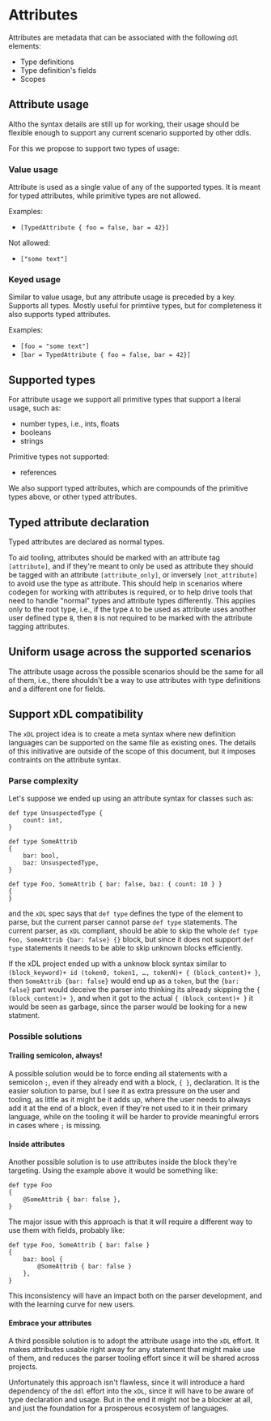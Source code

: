 # Attributes

Attributes are metadata that can be associated with the following `ddl` elements:
- Type definitions
- Type definition's fields
- Scopes

## Attribute usage

Altho the syntax details are still up for working, their usage should be flexible enough to support any current scenario supported by other ddls.

For this we propose to support two types of usage:

### Value usage

Attribute is used as a single value of any of the supported types. It is meant for typed attributes, while primitive types are not allowed.

Examples:
- `[TypedAttribute { foo = false, bar = 42}]`

Not allowed:
- `["some text"]`

### Keyed usage

Similar to value usage, but any attribute usage is preceded by a key. Supports all types. Mostly useful for primtiive types, but for completeness it also supports typed attributes.

Examples:

- `[foo = "some text"]`
- `[bar = TypedAttribute { foo = false, bar = 42}]`


## Supported types

For attribute usage we support all primitive types that support a literal usage, such as:
- number types, i.e., ints, floats
- booleans
- strings

Primitive types not supported:
- references

We also support typed attributes, which are compounds of the primitive types above, or other typed attributes.


## Typed attribute declaration

Typed attributes are declared as normal types.

To aid tooling, attributes should be marked with an attribute tag `[attribute]`, and if they're meant to only be used as attribute they should be tagged with an attribute `[attribute_only]`, or inversely `[not_attribute]` to avoid use the type as attribute.
This should help in scenarios where codegen for working with attributes is required, or to help drive tools that need to handle "normal" types and attribute types differently.
This applies only to the root type, i.e., if the type `A` to be used as attribute uses another user defined type `B`, then `B` is not required to be marked with the attribute tagging attributes.


## Uniform usage across the supported scenarios

The attribute usage across the possible scenarios should be the same for all of them, i.e., there shouldn't be a way to use attributes with type definitions and a different one for fields.

## Support xDL compatibility

The `xDL` project idea is to create a meta syntax where new definition languages can be supported on the same file as existing ones.
The details of this initivative are outside of the scope of this document, but it imposes contraints on the attribute syntax.

### Parse complexity
Let's suppose we ended up using an attribute syntax for classes such as:
```
def type UnsuspectedType {
    count: int,
}

def type SomeAttrib
{
    bar: bool,
    baz: UnsuspectedType,
}

def type Foo, SomeAttrib { bar: false, baz: { count: 10 } }
{    
}
```
and the `xDL` spec says that `def type` defines the type of the element to parse, but the current parser cannot parse `def type` statements.
The current parser, as `xDL` compliant, should be able to skip the whole `def type Foo, SomeAttrib {bar: false} {}` block, but since it does not support `def type` statements it needs to be able to skip unknown blocks efficiently.

If the xDL project ended up with a unknow block syntax similar to `(block_keyword)+ id (token0, token1, …, tokenN)+ { (block_content)+ }`, then `SomeAttrib {bar: false}` would end up as a `token`, but the `{bar: false}` part would deceive the parser into thinking its already skipping the `{ (block_content)+ }`, and when it got to the actual `{ (block_content)+ }` it would be seen as garbage, since the parser would be looking for a new statment.

### Possible solutions

#### Trailing semicolon, always!
A possible solution would be to force ending all statements with a semicolon `;`, even if they already end with a block, `{ }`, declaration. It is the easier solution to parse, but I see it as extra pressure on the user and tooling, as little as it might be it adds up, where the user needs to always add it at the end of a block, even if they're not used to it in their primary language, while on the tooling it will be harder to provide meaningful errors in cases where `;` is missing.

#### Inside attributes
Another possible solution is to use attributes inside the block they're targeting. Using the example above it would be something like:
```
def type Foo
{    
    @SomeAttrib { bar: false },
}
```

The major issue with this approach is that it will require a different way to use them with fields, probably like:
```
def type Foo, SomeAttrib { bar: false }
{    
    baz: bool {
        @SomeAttrib { bar: false } 
    },
}
```

This inconsistency will have an impact both on the parser development, and with the learning curve for new users.

#### Embrace your attributes
A third possible solution is to adopt the attribute usage into the `xDL` effort. It makes attributes usable right away for any statement that might make use of them, and reduces the parser tooling effort since it will be shared across projects.

Unfortunately this approach isn't flawless, since it will introduce a hard dependency of the `ddl` effort into the `xDL`, since it will have to be aware of type declaration and usage. But in the end it might not be a blocker at all, and just the foundation for a prosperous ecosystem of languages.
